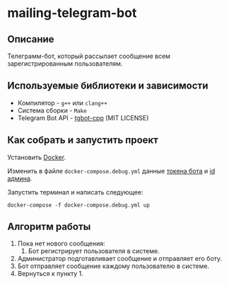 # mailing-telegram-bot

## Описание

Телеграмм-бот, который рассылает сообщение всем зарегистрированным пользователям.

## Используемые библиотеки и зависимости

- Компилятор - `g++` или `clang++`
- Система сборки - `Make`
- Telegram Bot API - [tgbot-cpp](https://github.com/reo7sp/tgbot-cpp) (MIT LICENSE)

## Как собрать и запустить проект

Установить [Docker](https://docs.docker.com/engine/install/).

Изменить в файле `docker-compose.debug.yml` данные [токена бота](https://t.me/botfather) и [id админа](https://t.me/userinfobot).

Запустить терминал и написать следующее:

```console
docker-compose -f docker-compose.debug.yml up
```

## Алгоритм работы

1. Пока нет нового сообщения:
   1. Бот регистрирует пользователя в системе.
2. Администратор подготавливает сообщение и отправляет его боту.
3. Бот отправляет сообщение каждому пользователю в системе.
4. Вернуться к пункту 1.
